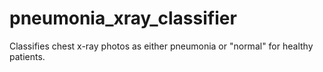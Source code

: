 # pneumonia_xray_classifier
Classifies chest x-ray photos as either pneumonia or "normal" for healthy patients.
